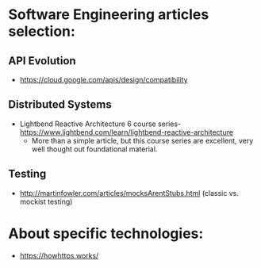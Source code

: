 
# Software Engineering articles selection:

## API Evolution
 * https://cloud.google.com/apis/design/compatibility
 
## Distributed Systems
 * Lightbend Reactive Architecture 6 course series- https://www.lightbend.com/learn/lightbend-reactive-architecture
   * More than a simple article, but this course series are excellent, very well thought out foundational material.

## Testing
 * http://martinfowler.com/articles/mocksArentStubs.html (classic vs. mockist testing)
 
 
# About specific technologies:
 
 * https://howhttps.works/
